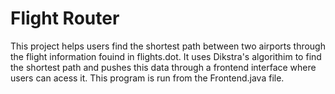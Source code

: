 # Flight Router
This project helps users find the shortest path between two airports through the flight information fouind in flights.dot. 
It uses Dikstra's algorithim to find the shortest path and pushes this data through a frontend interface where users can acess it. This program is run from the Frontend.java file.
